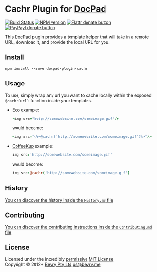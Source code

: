 # Cachr Plugin for [DocPad](https://docpad.org)

[![Build Status](https://secure.travis-ci.org/docpad/docpad-plugin-cachr.png?branch=master)](http://travis-ci.org/docpad/docpad-plugin-cachr "Check this project's build status on TravisCI")
[![NPM version](https://badge.fury.io/js/docpad-plugin-cachr.png)](https://npmjs.org/package/docpad-plugin-cachr "View this project on NPM")
[![Flattr donate button](https://raw.github.com/balupton/flattr-buttons/master/badge-89x18.gif)](http://flattr.com/thing/344188/balupton-on-Flattr "Donate monthly to this project using Flattr")
[![PayPayl donate button](https://www.paypalobjects.com/en_AU/i/btn/btn_donate_SM.gif)](https://www.paypal.com/au/cgi-bin/webscr?cmd=_flow&SESSION=IHj3DG3oy_N9A9ZDIUnPksOi59v0i-EWDTunfmDrmU38Tuohg_xQTx0xcjq&dispatch=5885d80a13c0db1f8e263663d3faee8d14f86393d55a810282b64afed84968ec "Donate once-off to this project using Paypal")

This [DocPad](https://docpad.org) plugin provides a template helper that will take in a remote URL, download it, and provide the local URL for you.


## Install

```
npm install --save docpad-plugin-cachr
```


## Usage

To use, simply wrap any url you want to cache locally within the exposed `@cachr(url)` function inside your templates.

- [Eco](https://github.com/sstephenson/eco) example:

	``` coffeescript
	<img src="http://somewebsite.com/someimage.gif"/>
	```

	would become:

	``` coffeescript
	<img src="<%=@cachr('http://somewebsite.com/someimage.gif')%>"/>
	```

- [CoffeeKup](http://coffeekup.org/) example:

	``` coffeescript
	img src:'http://somewebsite.com/someimage.gif'
	```

	would become:

	``` coffeescript
	img src:@cachr('http://somewebsite.com/someimage.gif')
	```



## History
[You can discover the history inside the `History.md` file](https://github.com/bevry/docpad-plugin-cachr/blob/master/History.md#files)


## Contributing
[You can discover the contributing instructions inside the `Contributing.md` file](https://github.com/bevry/docpad-plugin-cachr/blob/master/Contributing.md#files)


## License
Licensed under the incredibly [permissive](http://en.wikipedia.org/wiki/Permissive_free_software_licence) [MIT License](http://creativecommons.org/licenses/MIT/)
<br/>Copyright &copy; 2012+ [Bevry Pty Ltd](http://bevry.me) <us@bevry.me>
